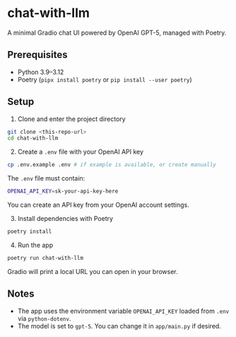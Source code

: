 # chat-with-llm

A minimal Gradio chat UI powered by OpenAI GPT-5, managed with Poetry.

## Prerequisites

- Python 3.9–3.12
- Poetry (`pipx install poetry` or `pip install --user poetry`)

## Setup

1) Clone and enter the project directory

```bash
git clone <this-repo-url>
cd chat-with-llm
```

2) Create a `.env` file with your OpenAI API key

```bash
cp .env.example .env # if example is available, or create manually
```

The `.env` file must contain:

```bash
OPENAI_API_KEY=sk-your-api-key-here
```

You can create an API key from your OpenAI account settings.

3) Install dependencies with Poetry

```bash
poetry install
```

4) Run the app

```bash
poetry run chat-with-llm
```

Gradio will print a local URL you can open in your browser.

## Notes

- The app uses the environment variable `OPENAI_API_KEY` loaded from `.env` via `python-dotenv`.
- The model is set to `gpt-5`. You can change it in `app/main.py` if desired.
